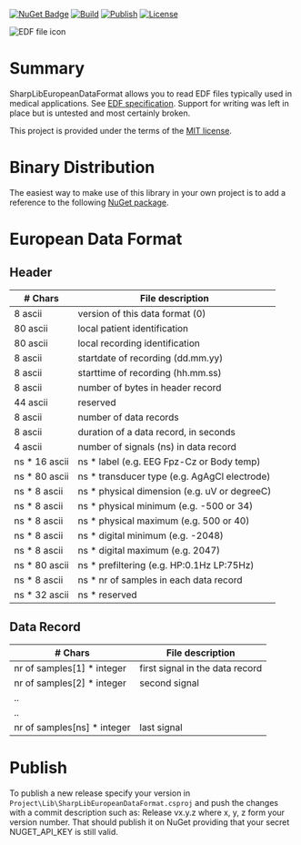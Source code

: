 [![NuGet Badge](https://img.shields.io/nuget/v/SharpLibEuropeanDataFormat)](https://www.nuget.org/packages/SharpLibEuropeanDataFormat/)
[![Build](https://github.com/Slion/SharpLibEuropeanDataFormat/actions/workflows/build.yml/badge.svg)](https://github.com/Slion/SharpLibEuropeanDataFormat/actions/workflows/build.yml) 
[![Publish](https://github.com/Slion/SharpLibEuropeanDataFormat/actions/workflows/publish.yml/badge.svg)](https://github.com/Slion/SharpLibEuropeanDataFormat/actions/workflows/publish.yml)
[![License](https://img.shields.io/github/license/Slion/SharpLibEuropeanDataFormat)](LICENSE.md)

![EDF file icon](Doc/edf_icon.png?raw=true "EDF file icon")

# Summary

SharpLibEuropeanDataFormat allows you to read EDF files typically used in medical applications.
See [EDF specification](http://www.edfplus.info/specs/edf.html).
Support for writing was left in place but is untested and most certainly broken.

This project is provided under the terms of the [MIT license](http://choosealicense.com/licenses/mit/).

# Binary Distribution
The easiest way to make use of this library in your own project is to add a reference to the following [NuGet package](https://www.nuget.org/packages/SharpLibEuropeanDataFormat/).

# European Data Format

## Header

| # Chars | File description                               |
|---------|------------------------------------------------|
|8 ascii  | version of this data format (0) |
|80 ascii | local patient identification |
|80 ascii | local recording identification |
|8 ascii  | startdate of recording (dd.mm.yy)|
|8 ascii  | starttime of recording (hh.mm.ss) |
|8 ascii  | number of bytes in header record |
|44 ascii | reserved |
|8 ascii  | number of data records|
|8 ascii  | duration of a data record, in seconds |
|4 ascii  | number of signals (ns) in data record |
|ns * 16 ascii | ns * label (e.g. EEG Fpz-Cz or Body temp)|
|ns * 80 ascii | ns * transducer type (e.g. AgAgCl electrode) |
|ns * 8 ascii  | ns * physical dimension (e.g. uV or degreeC) |
|ns * 8 ascii  | ns * physical minimum (e.g. -500 or 34) |
|ns * 8 ascii  | ns * physical maximum (e.g. 500 or 40) |
|ns * 8 ascii  | ns * digital minimum (e.g. -2048) |
|ns * 8 ascii  | ns * digital maximum (e.g. 2047) |
|ns * 80 ascii | ns * prefiltering (e.g. HP:0.1Hz LP:75Hz) |
|ns * 8 ascii  | ns * nr of samples in each data record |
|ns * 32 ascii | ns * reserved|

## Data Record

| # Chars                   | File description                |
|---------------------------|---------------------------------|
|nr of samples[1] * integer | first signal in the data record |
|nr of samples[2] * integer | second signal                   |
|.. | |
|.. | |
|nr of samples[ns] * integer | last signal |

# Publish

To publish a new release specify your version in `Project\Lib\SharpLibEuropeanDataFormat.csproj` and push the changes with a commit description such as: Release vx.y.z where x, y, z form your version number.
That should publish it on NuGet providing that your secret NUGET_API_KEY is still valid.

